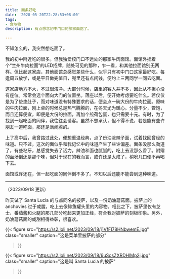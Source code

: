 ```yaml
---
title: 面条好吃
date: '2020-05-20T22:28:53+08:00'
tags:
- 食与物
description: 有点想念初中门口的那家面馆了。

---
```


不知怎么的，我突然想吃面了。

我的初中附近吃的很多。但我独爱校门口不远处的那家牛肉面馆。面馆外挂着个“兰州牛肉拉面”的LED招牌，随处可见的那种，乍一看，和其他拉面馆别无两样。但比起这家店，其他面馆总感觉差些什么，似乎只有初中门口这家最好吃。每逢周五放学，或是平日做完值日，兜里还有点闲钱，便约上三两同学一同去吃面。

这家店地方不大，不过很洁净。大部分时候，店里的客人并不多，因此从不担心没有座位。常常会选个面向大门的位置坐。落座以后，便开始考虑要吃什么。若仅仅是为了垫垫肚子，而对味道没有特殊要求的话，便会点一碗大份的牛肉拉面。原味的牛肉拉面，刚上桌的时候总是热气腾腾的，在冬天尤为暖心。分量不少，管饱，而且还算便宜，即便是大份的拉面，再加个煎荷包蛋，也只需要十元。有时，为了找到一起吃面的同伴，我往往会请客。虽然不想承认，但不得不说，若是能有些许朋友一道吃面，那还是满闹腾的。

上了高中后，我曾路过此处，便想重温经典，点了份油泼辣子面，试着找回曾经的味道。只不过，这次的面似乎和我记忆中的味道产生了些许偏差。面条没那么劲道了，有些粘牙，总感觉失去了活力。辣油和面也腻腻的，吃上去没那么香了。附赠的面汤倒还是那个味，但对于现在的我而言，或许还是太咸了，稍吮几口便不再喝下去。

面馆或许还在，但一起吃面的同伴倒不多了。不知以后还能不能尝到这种味道。

---

（2023/09/18 更新）

昨天试了 Santa Lucia 的与点同名的披萨，以及一份奶油蘑菇面。披萨上的 anchovies 过于咸腥，吃上去像鲱鱼罐头里的内容物。相比之下，披萨里仅有芝士、番茄酱和火腿的那几部分吃起来更加正经，符合我对披萨的刻板印象。另外，奶油蘑菇面的咸甜相得益彰，很喜欢。

{{< figure
  src="https://s2.loli.net/2023/09/18/j1VfFI78HNbwemE.jpg"
  class="smaller"
  caption="这是菜单里披萨的部分"
>}}

{{< figure
  src="https://s2.loli.net/2023/09/18/6uSosZXRDHlMp2j.jpg"
  class="smaller"
  caption="这是叫 Santa Lucia 的披萨"
>}}